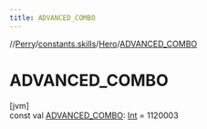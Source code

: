 ```yaml
---
title: ADVANCED_COMBO
---
```

//[Perry](../../../index.html)/[constants.skills](../index.html)/[Hero](index.html)/[ADVANCED_COMBO](-a-d-v-a-n-c-e-d_-c-o-m-b-o.html)



# ADVANCED_COMBO



[jvm]\
const val [ADVANCED_COMBO](-a-d-v-a-n-c-e-d_-c-o-m-b-o.html): [Int](https://kotlinlang.org/api/latest/jvm/stdlib/kotlin/-int/index.html) = 1120003




